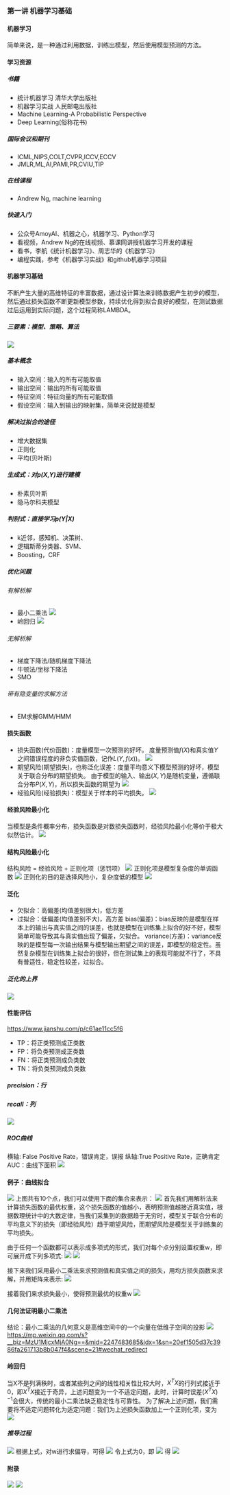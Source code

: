 ### 第一讲 机器学习基础

#### 机器学习
简单来说，是一种通过利用数据，训练出模型，然后使用模型预测的方法。

#### 学习资源
##### 书籍
* 统计机器学习  清华大学出版社
* 机器学习实战  人民邮电出版社
* Machine Learning-A Probabilistic  Perspective
* Deep Learning(俗称花书)     
##### 国际会议和期刊
* ICML,NIPS,COLT,CVPR,ICCV,ECCV
* JMLR,ML,AI,PAMI,PR,CVIU,TIP
##### 在线课程
* Andrew Ng, machine learning

##### 快速入门
* 公众号AmoyAI、机器之心，机器学习、Python学习
* 看视频，Andrew Ng的在线视频、慕课网讲授机器学习开发的课程
* 看书，李航《统计机器学习》、周志华的《机器学习》
* 编程实践，参考《机器学习实战》和github机器学习项目

#### 机器学习基础
不断产生大量的高维特征的丰富数据，通过设计算法来训练数据产生初步的模型，然后通过损失函数不断更新模型参数，持续优化得到拟合良好的模型，在测试数据过后运用到实际问题，这个过程简称LAMBDA。
##### 三要素：模型、策略、算法
![](images/2019-05-30-20-15-23.png)
##### 基本概念
* 输入空间：输入的所有可能取值
* 输出空间：输出的所有可能取值
* 特征空间：特征向量的所有可能取值
* 假设空间：输入到输出的映射集，简单来说就是模型
##### 解决过拟合的途径
* 增大数据集
* 正则化
* 平均(贝叶斯)
##### 生成式：对p(X,Y)进行建模
* 朴素贝叶斯
* 隐马尔科夫模型
##### 判别式：直接学习p(Y|X)
* k近邻，感知机、决策树、
* 逻辑斯蒂分类器、SVM、
* Boosting，CRF
##### 优化问题
###### 有解析解
* 最小二乘法
![](images/2019-05-30-23-23-24.png)
* 岭回归
![](images/2019-05-30-23-23-34.png)
###### 无解析解
* 梯度下降法/随机梯度下降法
* 牛顿法/坐标下降法
* SMO
###### 带有隐变量的求解方法
* EM求解GMM/HMM

#### 损失函数
* 损失函数(代价函数)：度量模型一次预测的好坏。
度量预测值$f(X)$和真实值$Y$之间错误程度的非负实值函数，记作$L(Y,f(x))$。
![](images/2019-05-30-21-11-42.png)
* 期望风险(期望损失)，也称泛化误差：度量平均意义下模型预测的好坏，模型关于联合分布的期望损失。
由于模型的输入、输出$(X,Y)$是随机变量，遵循联合分布$P(X,Y)$，所以损失函数的期望为
![](images/2019-05-30-21-18-56.png)
* 经验风险(经验损失)：模型关于样本的平均损失。
![](images/2019-05-30-21-22-18.png)

#### 经验风险最小化
当模型是条件概率分布，损失函数是对数损失函数时，经验风险最小化等价于极大似然估计。
![](images/2019-05-31-01-33-10.png)

#### 结构风险最小化
结构风险 = 经验风险 + 正则化项（惩罚项）
![](images/2019-05-31-02-01-31.png)
正则化项是模型复杂度的单调函数
![](images/2019-05-31-02-03-41.png)
正则化的目的是选择风险小，复杂度低的模型
![](images/2019-05-31-02-05-46.png)

#### 泛化
* 欠拟合：高偏差(均值差别很大)，低方差
* 过拟合：低偏差(均值差别不大)，高方差
bias(偏差)：bias反映的是模型在样本上的输出与真实值之间的误差，也就是模型在训练集上拟合的好不好，模型简单可能导致其与真实值出现了偏差，欠拟合。
variance(方差)：variance反映的是模型每一次输出结果与模型输出期望之间的误差，即模型的稳定性。虽然复杂模型在训练集上拟合的很好，但在测试集上的表现可能就不行了，不具有普适性，稳定性较差，过拟合。
##### 泛化的上界
![](images/2019-05-31-01-37-47.png)

#### 性能评估
https://www.jianshu.com/p/c61ae11cc5f6
* TP：将正类预测成正类数
* FP：将负类预测成正类数
* FN：将正类预测成负类数
* TN：将负类预测成负类数
##### precision：行
##### recall：列
![](images/2019-05-31-02-20-11.png)
##### ROC曲线
横轴: False Positive Rate，错误肯定，误报
纵轴:True  Positive Rate，正确肯定
AUC：曲线下面积
![](images/2019-05-31-02-22-31.png) 

#### 例子：曲线拟合
![](images/2019-05-30-20-43-42.png)
上图共有10个点，我们可以使用下面的集合来表示：
![](images/2019-05-30-20-44-21.png)
首先我们用解析法来计算损失函数的最优权重，这个损失函数的值越小，表明预测值越接近真实值，根据数理统计中的大数定律，当我们采集到的数据趋于无穷时，模型关于联合分布的平均意义下的损失（即经验风险）趋于期望风险，而期望风险是模型关于训练集的平均损失。

由于任何一个函数都可以表示成多项式的形式，我们对每个点分别设置权重w，即可展开成下列多项式:
![](images/2019-05-30-20-47-11.png)
![](images/2019-05-30-20-48-05.png)

接下来我们采用最小二乘法来求预测值和真实值之间的损失，用均方损失函数来求解，并用矩阵来表示:
![](images/2019-05-30-20-50-39.png)

接着我们来求损失最小，使得预测最优的权重w
![](images/2019-05-30-20-52-25.png)

#### 几何法证明最小二乘法
结论：最小二乘法的几何意义是高维空间中的一个向量在低维子空间的投影
![](images/2019-05-31-15-23-52.png)
https://mp.weixin.qq.com/s?__biz=MzU1MjcxMjA0Ng==&mid=2247483685&idx=1&sn=20ef1505d37c3986fa261713b8b047f4&scene=21#wechat_redirect

#### 岭回归
当X不是列满秩时，或者某些列之间的线性相关性比较大时，$X^TX$的行列式接近于0，即$X^TX$接近于奇异，上述问题变为一个不适定问题，此时，计算时误差$(X^TX)^{-1}$会很大，传统的最小二乘法缺乏稳定性与可靠性。
为了解决上述问题，我们需要将不适定问题转化为适定问题：我们为上述损失函数加上一个正则化项，变为
![](images/2019-05-31-15-34-30.png)
##### 推导过程
![](images/2019-05-31-15-37-58.png)
根据上式，对w进行求偏导，可得
![](images/2019-05-31-15-38-13.png)
令上式为0，即
![](images/2019-05-31-15-38-54.png)
得
![](images/2019-05-31-15-39-03.png)

#### 附录
![](images/2019-05-30-23-53-22.png)
![](images/2019-05-31-03-23-08.png)
